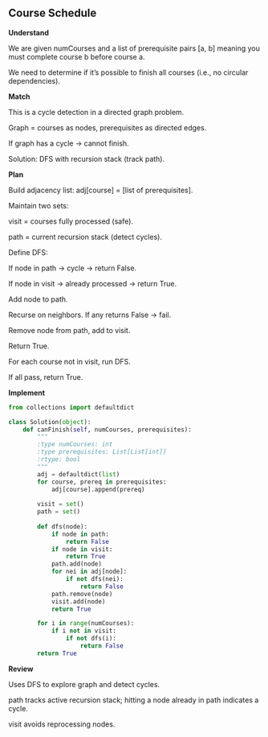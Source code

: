 ## Course Schedule
**Understand**

We are given numCourses and a list of prerequisite pairs [a, b] meaning you must complete course b before course a.

We need to determine if it’s possible to finish all courses (i.e., no circular dependencies).

**Match**

This is a cycle detection in a directed graph problem.

Graph = courses as nodes, prerequisites as directed edges.

If graph has a cycle → cannot finish.

Solution: DFS with recursion stack (track path).

**Plan**

Build adjacency list: adj[course] = [list of prerequisites].

Maintain two sets:

visit = courses fully processed (safe).

path = current recursion stack (detect cycles).

Define DFS:

If node in path → cycle → return False.

If node in visit → already processed → return True.

Add node to path.

Recurse on neighbors. If any returns False → fail.

Remove node from path, add to visit.

Return True.

For each course not in visit, run DFS.

If all pass, return True.

**Implement**
```py
from collections import defaultdict

class Solution(object):
    def canFinish(self, numCourses, prerequisites):
        """
        :type numCourses: int
        :type prerequisites: List[List[int]]
        :rtype: bool
        """
        adj = defaultdict(list)
        for course, prereq in prerequisites:
            adj[course].append(prereq)
        
        visit = set()
        path = set()
        
        def dfs(node):
            if node in path:
                return False
            if node in visit:
                return True
            path.add(node)
            for nei in adj[node]:
                if not dfs(nei):
                    return False
            path.remove(node)
            visit.add(node)
            return True

        for i in range(numCourses):
            if i not in visit:
                if not dfs(i):
                    return False
        return True
```

**Review**

Uses DFS to explore graph and detect cycles.

path tracks active recursion stack; hitting a node already in path indicates a cycle.

visit avoids reprocessing nodes.